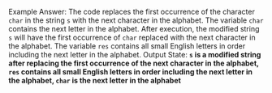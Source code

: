 Example Answer:
The code replaces the first occurrence of the character `char` in the string `s` with the next character in the alphabet. The variable `char` contains the next letter in the alphabet. After execution, the modified string `s` will have the first occurrence of `char` replaced with the next character in the alphabet. The variable `res` contains all small English letters in order including the next letter in the alphabet. 
Output State: **`s` is a modified string after replacing the first occurrence of the next character in the alphabet, `res` contains all small English letters in order including the next letter in the alphabet, `char` is the next letter in the alphabet**